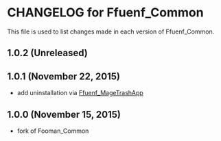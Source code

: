 # CHANGELOG for Ffuenf_Common

This file is used to list changes made in each version of Ffuenf_Common.

## 1.0.2 (Unreleased)

## 1.0.1 (November 22, 2015)

* add uninstallation via [Ffuenf_MageTrashApp](https://github.com/ffuenf/Ffuenf_MageTrashApp)

## 1.0.0 (November 15, 2015)

* fork of Fooman_Common